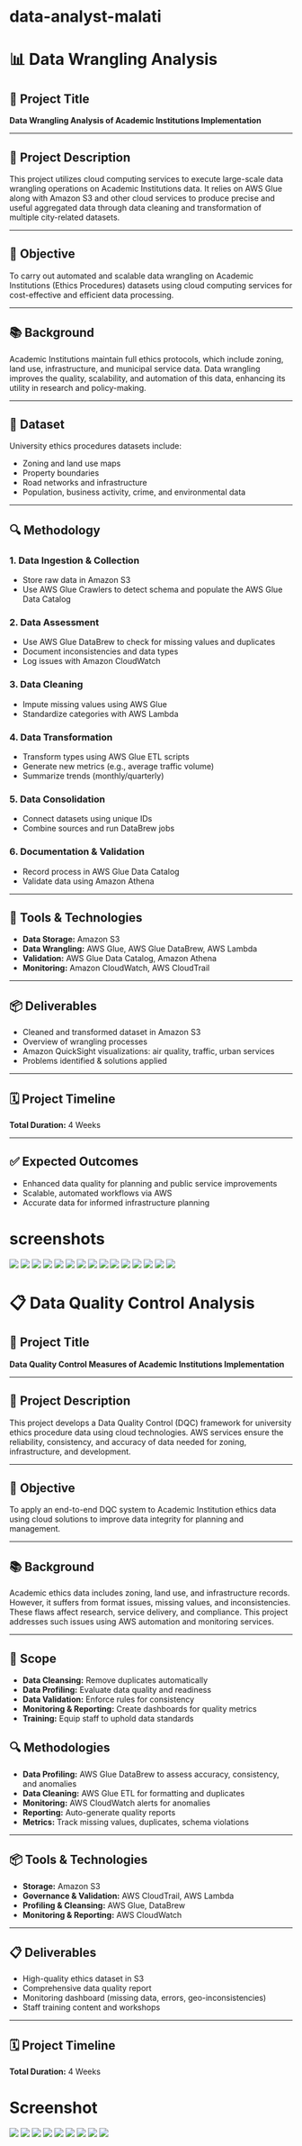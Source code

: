 # data-analyst-malati
# 📊 Data Wrangling Analysis

## 📌 Project Title
**Data Wrangling Analysis of Academic Institutions Implementation**

---

## 📝 Project Description
This project utilizes cloud computing services to execute large-scale data wrangling operations on Academic Institutions data. It relies on AWS Glue along with Amazon S3 and other cloud services to produce precise and useful aggregated data through data cleaning and transformation of multiple city-related datasets.

---

## 🎯 Objective
To carry out automated and scalable data wrangling on Academic Institutions (Ethics Procedures) datasets using cloud computing services for cost-effective and efficient data processing.

---

## 📚 Background
Academic Institutions maintain full ethics protocols, which include zoning, land use, infrastructure, and municipal service data. Data wrangling improves the quality, scalability, and automation of this data, enhancing its utility in research and policy-making.

---

## 🧾 Dataset
University ethics procedures datasets include:
- Zoning and land use maps
- Property boundaries
- Road networks and infrastructure
- Population, business activity, crime, and environmental data

---

## 🔍 Methodology

### 1. Data Ingestion & Collection
- Store raw data in Amazon S3
- Use AWS Glue Crawlers to detect schema and populate the AWS Glue Data Catalog

### 2. Data Assessment
- Use AWS Glue DataBrew to check for missing values and duplicates
- Document inconsistencies and data types
- Log issues with Amazon CloudWatch

### 3. Data Cleaning
- Impute missing values using AWS Glue
- Standardize categories with AWS Lambda

### 4. Data Transformation
- Transform types using AWS Glue ETL scripts
- Generate new metrics (e.g., average traffic volume)
- Summarize trends (monthly/quarterly)

### 5. Data Consolidation
- Connect datasets using unique IDs
- Combine sources and run DataBrew jobs

### 6. Documentation & Validation
- Record process in AWS Glue Data Catalog
- Validate data using Amazon Athena

---

## 🧰 Tools & Technologies
- **Data Storage:** Amazon S3  
- **Data Wrangling:** AWS Glue, AWS Glue DataBrew, AWS Lambda  
- **Validation:** AWS Glue Data Catalog, Amazon Athena  
- **Monitoring:** Amazon CloudWatch, AWS CloudTrail  

---

## 📦 Deliverables
- Cleaned and transformed dataset in Amazon S3  
- Overview of wrangling processes  
- Amazon QuickSight visualizations: air quality, traffic, urban services  
- Problems identified & solutions applied  

---

## 🗓️ Project Timeline
**Total Duration:** 4 Weeks

---

## ✅ Expected Outcomes
- Enhanced data quality for planning and public service improvements  
- Scalable, automated workflows via AWS  
- Accurate data for informed infrastructure planning  

# screenshots
<img src="Picture12.png">
<img src="Picture13.png">
<img src="Picture14.png">
<img src="Picture15.png">
<img src="Picture16.png">
<img src="Picture17.png">
<img src="Picture18.png">
<img src="Picture19.png">
<img src="Picture20.png">
<img src="Picture21.png">
<img src="Picture22.png">
<img src="Picture23.png">
<img src="Picture24.png">
<img src="Picture25.png">
<img src="Picture26.png">

# 📋 Data Quality Control Analysis

## 📌 Project Title
**Data Quality Control Measures of Academic Institutions Implementation**

---

## 📝 Project Description
This project develops a Data Quality Control (DQC) framework for university ethics procedure data using cloud technologies. AWS services ensure the reliability, consistency, and accuracy of data needed for zoning, infrastructure, and development.

---

## 🎯 Objective
To apply an end-to-end DQC system to Academic Institution ethics data using cloud solutions to improve data integrity for planning and management.

---

## 📚 Background
Academic ethics data includes zoning, land use, and infrastructure records. However, it suffers from format issues, missing values, and inconsistencies. These flaws affect research, service delivery, and compliance. This project addresses such issues using AWS automation and monitoring services.

---

## 🎯 Scope
- **Data Cleansing:** Remove duplicates automatically  
- **Data Profiling:** Evaluate data quality and readiness  
- **Data Validation:** Enforce rules for consistency  
- **Monitoring & Reporting:** Create dashboards for quality metrics  
- **Training:** Equip staff to uphold data standards  




## 🔍 Methodologies

- **Data Profiling:** AWS Glue DataBrew to assess accuracy, consistency, and anomalies  
- **Data Cleaning:** AWS Glue ETL for formatting and duplicates  
- **Monitoring:** AWS CloudWatch alerts for anomalies  
- **Reporting:** Auto-generate quality reports  
- **Metrics:** Track missing values, duplicates, schema violations  

---

## 📦 Tools & Technologies

- **Storage:** Amazon S3  
- **Governance & Validation:** AWS CloudTrail, AWS Lambda  
- **Profiling & Cleansing:** AWS Glue, DataBrew  
- **Monitoring & Reporting:** AWS CloudWatch  

---

## 📋 Deliverables
- High-quality ethics dataset in S3  
- Comprehensive data quality report  
- Monitoring dashboard (missing data, errors, geo-inconsistencies)  
- Staff training content and workshops  

---

## 🗓️ Project Timeline
**Total Duration:** 4 Weeks
# Screenshot
<img src="Picture51.png">
<img src="Picture52.png">
<img src="Picture53.png">
<img src="Picture54.png">
<img src="Picture55.png">
<img src="Picture12.png">
<img src="Picture8.1.png">
<img src="Picture8.2.png">
<img src="Picture8.3.png">

  
